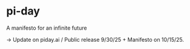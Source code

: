 # pi-day
A manifesto for an infinite future

-> Update on piday.ai / Public release 9/30/25 + Manifesto on 10/15/25.

